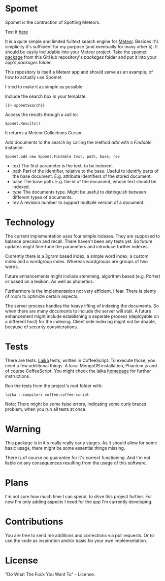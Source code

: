 Spomet
======

Spomet is the contraction of Spotting Meteors.

Test it [here](http://spomet.meteor.com/ "Spomet hosted at meteor.com")

It is a quite simple and limited fulltext search engine for [Meteor](http://meteor.com "Home of Meteor"). Besides it's simplicity it's sufficient for my purpose (and eventually for many other's). It should be easily includable into your Meteor project. Take the [spomet package](https://github.com/Crenshinibon/spomet/tree/master/packages/spomet "Spomet package") from this GitHub repository's *packages* folder and put it into your app's *packages* folder.

This repository is itself a Meteor app and should serve as an example, of how to actually use Spomet. 

I tried to make it as simple as possible:

Include the search box in your template:
    
    {{> spometSearch}}
    
Access the results through a call to:

    Spomet.Results()

It returns a Meteor Collections Cursor.

Add documents to the search by calling the method *add* with a *Findable* instance:

    Spomet.add new Spomet.Findable text, path, base, rev

* text
    The first parameter is the text, to be indexed.
* path
    Part of the identifier, relative to the base. Useful to identify parts of the base document. E.g. attribute identifiers of the stored document.
* base
    The base path. E.g. the id of the document, whose text should be indexed.
* type
    The documents type. Might be useful to distinguish between different types of documents. 
* rev
    A revision number to support multiple version of a document.


Technology
==========

The current implementation uses four simple indexes. They are supposed to balance precision and recall. There haven't been any tests yet. So future updates might fine-tune the parameters and introduce further indexes.

Currently there is a 3gram based index, a simple word index, a custom index and a wordgroup index. Whereas wordgroups are groups of two words.

Future enhancements might include stemming, algorithm based (e.g. Porter) or based on a lexikon. As well as phonetics.

Furthermore is the implementation not very efficient, I fear. There is plenty of room to optimize certain aspects.

The server process handles the heavy lifting of indexing the documents. So when there are many documents to include the server will stall. A future enhancement might include establishing a separate process (deployable on a different host) for the indexing. Client side indexing might not be doable, because of security considerations.

Tests
=====

There are tests. [Laika](http://arunoda.github.io/laika/ "Home of Laika") tests, written in CoffeeScript. To execute those, you need a few additional things. A local MongoDB installation, Phantom.js and of course CoffeeScript. You might check the laika [homepage](http://arunoda.github.io/laika/ "Home of Laika") for further instructions.

Run the tests from the project's root folder with:

    laika --compilers coffee:coffee-script

Note: There might be some false errors, indicating some curly braces problem, when you run all tests at once.

Warning
=======

This package is in it's really really early stages. As it should allow for some basic usage, there might be some essential things missing.

There is of course no guarantee for it's correct functioning. And I'm not liable on any consequences resulting from the usage of this software.

Plans
=====

I'm not sure how much time I can spend, to drive this project further. For now I'm only adding aspects I need for the app I'm currently developing.

Contributions
=============

You are free to send me additions and corrections via pull requests. Or to use the code as inspiration and/or basis for your own implementation.

License
=======

"Do What The Fuck You Want To" - License.
